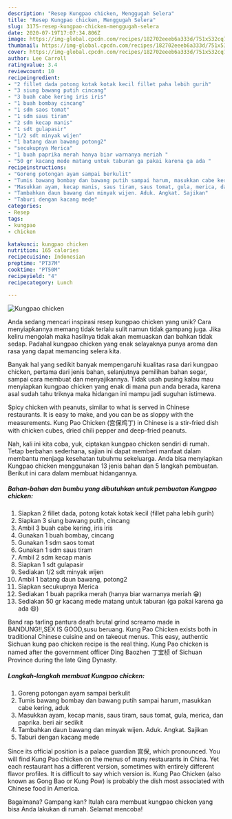 ```yaml
---
description: "Resep Kungpao chicken, Menggugah Selera"
title: "Resep Kungpao chicken, Menggugah Selera"
slug: 3175-resep-kungpao-chicken-menggugah-selera
date: 2020-07-19T17:07:34.806Z
image: https://img-global.cpcdn.com/recipes/182702eeeb6a333d/751x532cq70/kungpao-chicken-foto-resep-utama.jpg
thumbnail: https://img-global.cpcdn.com/recipes/182702eeeb6a333d/751x532cq70/kungpao-chicken-foto-resep-utama.jpg
cover: https://img-global.cpcdn.com/recipes/182702eeeb6a333d/751x532cq70/kungpao-chicken-foto-resep-utama.jpg
author: Lee Carroll
ratingvalue: 3.4
reviewcount: 10
recipeingredient:
- "2 fillet dada potong kotak kotak kecil fillet paha lebih gurih"
- "3 siung bawang putih cincang"
- "3 buah cabe kering iris iris"
- "1 buah bombay cincang"
- "1 sdm saos tomat"
- "1 sdm saus tiram"
- "2 sdm kecap manis"
- "1 sdt gulapasir"
- "1/2 sdt minyak wijen"
- "1 batang daun bawang potong2"
- "secukupnya Merica"
- "1 buah paprika merah hanya biar warnanya meriah "
- "50 gr kacang mede matang untuk taburan ga pakai karena ga ada "
recipeinstructions:
- "Goreng potongan ayam sampai berkulit"
- "Tumis bawang bombay dan bawang putih sampai harum, masukkan cabe kering, aduk"
- "Masukkan ayam, kecap manis, saus tiram, saus tomat, gula, merica, dan paprika. beri air sedikit"
- "Tambahkan daun bawang dan minyak wijen. Aduk. Angkat. Sajikan"
- "Taburi dengan kacang mede"
categories:
- Resep
tags:
- kungpao
- chicken

katakunci: kungpao chicken 
nutrition: 165 calories
recipecuisine: Indonesian
preptime: "PT37M"
cooktime: "PT50M"
recipeyield: "4"
recipecategory: Lunch

---
```



![Kungpao chicken](https://img-global.cpcdn.com/recipes/182702eeeb6a333d/751x532cq70/kungpao-chicken-foto-resep-utama.jpg)

Anda sedang mencari inspirasi resep kungpao chicken yang unik? Cara menyiapkannya memang tidak terlalu sulit namun tidak gampang juga. Jika keliru mengolah maka hasilnya tidak akan memuaskan dan bahkan tidak sedap. Padahal kungpao chicken yang enak selayaknya punya aroma dan rasa yang dapat memancing selera kita.

Banyak hal yang sedikit banyak mempengaruhi kualitas rasa dari kungpao chicken, pertama dari jenis bahan, selanjutnya pemilihan bahan segar, sampai cara membuat dan menyajikannya. Tidak usah pusing kalau mau menyiapkan kungpao chicken yang enak di mana pun anda berada, karena asal sudah tahu triknya maka hidangan ini mampu jadi suguhan istimewa.

Spicy chicken with peanuts, similar to what is served in Chinese restaurants. It is easy to make, and you can be as sloppy with the measurements. Kung Pao Chicken (宫保鸡丁) in Chinese is a stir-fried dish with chicken cubes, dried chili pepper and deep-fried peanuts.


Nah, kali ini kita coba, yuk, ciptakan kungpao chicken sendiri di rumah. Tetap berbahan sederhana, sajian ini dapat memberi manfaat dalam membantu menjaga kesehatan tubuhmu sekeluarga. Anda bisa menyiapkan Kungpao chicken menggunakan 13 jenis bahan dan 5 langkah pembuatan. Berikut ini cara dalam membuat hidangannya.

<!--inarticleads1-->

##### Bahan-bahan dan bumbu yang dibutuhkan untuk pembuatan Kungpao chicken:

1. Siapkan 2 fillet dada, potong kotak kotak kecil (fillet paha lebih gurih)
1. Siapkan 3 siung bawang putih, cincang
1. Ambil 3 buah cabe kering, iris iris
1. Gunakan 1 buah bombay, cincang
1. Gunakan 1 sdm saos tomat
1. Gunakan 1 sdm saus tiram
1. Ambil 2 sdm kecap manis
1. Siapkan 1 sdt gulapasir
1. Sediakan 1/2 sdt minyak wijen
1. Ambil 1 batang daun bawang, potong2
1. Siapkan secukupnya Merica
1. Sediakan 1 buah paprika merah (hanya biar warnanya meriah 😁)
1. Sediakan 50 gr kacang mede matang untuk taburan (ga pakai karena ga ada 😆)


Band rap tarling pantura death brutal grind screamo made in BANDUNG!!,SEX IS GOOD,susu beruang. Kung Pao Chicken exists both in traditional Chinese cuisine and on takeout menus. This easy, authentic Sichuan kung pao chicken recipe is the real thing. Kung Pao chicken is named after the government officer Ding Baozhen 丁宝桢 of Sichuan Province during the late Qing Dynasty. 

<!--inarticleads2-->

##### Langkah-langkah membuat Kungpao chicken:

1. Goreng potongan ayam sampai berkulit
1. Tumis bawang bombay dan bawang putih sampai harum, masukkan cabe kering, aduk
1. Masukkan ayam, kecap manis, saus tiram, saus tomat, gula, merica, dan paprika. beri air sedikit
1. Tambahkan daun bawang dan minyak wijen. Aduk. Angkat. Sajikan
1. Taburi dengan kacang mede


Since its official position is a palace guardian 宫保, which pronounced. You will find Kung Pao chicken on the menus of many restaurants in China. Yet each restaurant has a different version, sometimes with entirely different flavor profiles. It is difficult to say which version is. Kung Pao Chicken (also known as Gong Bao or Kung Pow) is probably the dish most associated with Chinese food in America. 

Bagaimana? Gampang kan? Itulah cara membuat kungpao chicken yang bisa Anda lakukan di rumah. Selamat mencoba!
